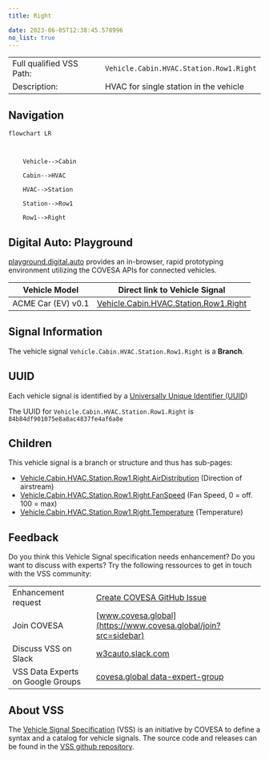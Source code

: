 ```yaml
---
title: Right

date: 2023-06-05T12:38:45.578996
no_list: true
---
```



| | |
|---|---|
| Full qualified VSS Path: | `Vehicle.Cabin.HVAC.Station.Row1.Right` |
| Description: | HVAC for single station in the vehicle |

## Navigation

```mermaid
flowchart LR



    Vehicle-->Cabin

    Cabin-->HVAC

    HVAC-->Station

    Station-->Row1

    Row1-->Right

```


## Digital Auto: Playground

[playground.digital.auto](http://digital.auto) provides an in-browser, rapid prototyping environment utilizing the COVESA APIs for connected vehicles. 

| Vehicle Model | Direct link to Vehicle Signal |
|---|---|
| ACME Car (EV) v0.1 | [Vehicle.Cabin.HVAC.Station.Row1.Right](https://digitalauto.netlify.app/model/STLWzk1WyqVVLbfymb4f/cvi/list/Vehicle.Cabin.HVAC.Station.Row1.Right/) |


## Signal Information




The vehicle signal `Vehicle.Cabin.HVAC.Station.Row1.Right` is a **Branch**.





## UUID

Each vehicle signal is identified by a [Universally Unique Identifier (UUID](https://en.wikipedia.org/wiki/Universally_unique_identifier))

The UUID for `Vehicle.Cabin.HVAC.Station.Row1.Right` is `84b84df901075e8a8ac4837fe4af6a8e`

## Children

This vehicle signal is a branch or structure and thus has sub-pages:

- [Vehicle.Cabin.HVAC.Station.Row1.Right.AirDistribution](airdistribution/) (Direction of airstream)
- [Vehicle.Cabin.HVAC.Station.Row1.Right.FanSpeed](fanspeed/) (Fan Speed, 0 = off. 100 = max)
- [Vehicle.Cabin.HVAC.Station.Row1.Right.Temperature](temperature/) (Temperature)


## Feedback

Do you think this Vehicle Signal specification needs enhancement? Do you want to discuss with experts? Try the following ressources to get in touch with the VSS community:

| | |
|---|---|
| Enhancement request | [Create COVESA GitHub Issue](https://github.com/COVESA/vehicle_signal_specification/issues/new?body=Please+describe+your+feedback&title=Signal+feedback+Vehicle.Cabin.HVAC.Station.Row1.Right) |
| Join COVESA | [www.covesa.global](https://www.covesa.global/join?src=sidebar) |
| Discuss VSS on Slack | [w3cauto.slack.com](http://w3cauto.slack.com/) |
| VSS Data Experts on Google Groups | [covesa.global data-expert-group](https://groups.google.com/a/covesa.global/g/data-expert-group) |

## About VSS

The [Vehicle Signal Specification](https://covesa.github.io/vehicle_signal_specification/) (VSS)
is an initiative by COVESA to define a syntax and a catalog for vehicle signals.
The source code and releases can be found in the [VSS github repository](https://github.com/COVESA/vehicle_signal_specification).

